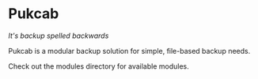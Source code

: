 # Pukcab

*It's _backup_ spelled backwards*

Pukcab is a modular backup solution for simple, file-based backup needs.

Check out the modules directory for available modules.
